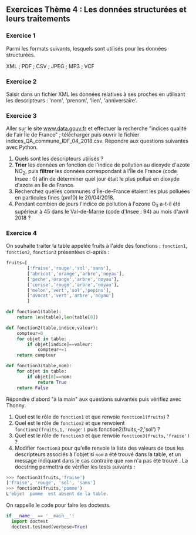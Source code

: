 ## Exercices Thème 4 : Les données structurées et leurs traitements

### Exercice 1

Parmi les formats suivants, lesquels sont utilisés pour les données structurées.

XML ; PDF ; CSV ; JPEG ; MP3 ; VCF

### Exercice 2

Saisir dans un fichier XML les données relatives à ses proches en utilisant les descripteurs : 'nom', 'prenom', 'lien', 'anniversaire'.


### Exercice 3

Aller sur le site www.data.gouv.fr et effectuer la recherche "indices qualité de l'air Île de France" ;  télécharger puis ouvrir le fichier indices_QA_commune_IDF_04_2018.csv. Répondre aux questions suivantes avec Python. 

1. Quels sont les descripteurs utilisés ?
2. **Trier** les données en fonction de l'indice de pollution au dioxyde d'azote NO<sub>2</sub>, puis **filtrer** les données correspondant à l'Île de France (code Insee : 0) afin de déterminer quel jour était le plus pollué en dioxyde d'azote en Île de France.
3. Recherchez quelles communes d'Île-de-France étaient les plus polluées en particules fines (pm10) le 20/04/2018.
4. Pendant combien de jours l'indice de pollution à l'ozone O<sub>3</sub> a-t-il été supérieur à 45 dans le Val-de-Marne (code d'Insee : 94) au mois d'avril 2018 ?

### Exercice 4

On souhaite traiter la table appelée fruits à l'aide des fonctions : `fonction1`, `fonction2`, `fonction3` présentées ci-après :

```Python
fruits=[
        ['fraise','rouge','sol','sans'],
        ['abricot','orange','arbre','noyau'],
        ['peche','orange','arbre','noyau'],
        ['cerise','rouge','arbre','noyau'],
        ['melon','vert','sol','pepins'],
        ['avocat','vert','arbre','noyau']
        ]

def fonction1(table):
    return len(table),len(table[0])

def fonction2(table,indice,valeur):
    compteur=0
    for objet in table:
        if objet[indice]==valeur:
            compteur+=1
    return compteur

def fonction3(table,nom):
    for objet in table:
        if objet[0]==nom:
            return True
    return False

```
Répondre d'abord "à la main" aux questions suivantes puis vérifiez avec Thonny.

1. Quel est le rôle de `fonction1` et que renvoie `fonction1(fruits`) ?
2. Quel est le rôle de `fonction2` et que renvoient `fonction2(fruits,1,'rouge')` puis fonction2(fruits,-2,'sol') ?
3. Quel est le rôle de `fonction3` et que renvoie `fonction3(fruits,'fraise')` ?
4. Modifier `fonction3` pour qu'elle renvoie la liste des valeurs de tous les descripteurs associés à l'objet si `nom` a été trouvé dans la table, et un message indiquant dans le cas contraire que `nom`  n'a pas été trouvé .
La docstring permettra de vérifier les tests suivants :

```Python
>>> fonction3(fruits,'fraise')
['fraise', 'rouge', 'sol', 'sans']
>>> fonction3(fruits,'pomme')
L'objet  pomme  est absent de la table.
```

On rappelle le code pour faire les doctests.

```Python
if __name__ == '__main__':
  import doctest
  doctest.testmod(verbose=True)
```

